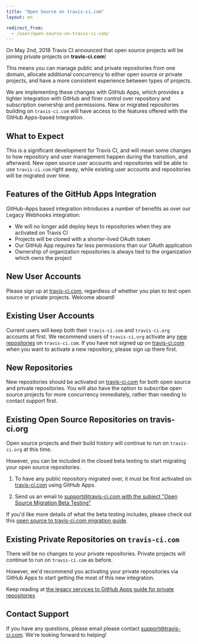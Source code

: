 ```yaml
---
title: "Open Source on travis-ci.com"
layout: en

redirect_from:
  - /user/open-source-on-travis-ci-com/
---
```


On <time datetime="2018-05-02">May 2nd, 2018</time> Travis CI announced that open source projects will be joining private projects on **travis-ci.com**!

This means you can manage public and private repositories from one domain, allocate additional concurrency to either open source or private projects, and have a more consistent experience between types of projects.

We are implementing these changes with GitHub Apps, which provides a tighter integration with GitHub and finer control over repository and subscription ownership and permissions. New or migrated repositories building on `travis-ci.com` will have access to the features offered with the GitHub Apps-based Integration.

## What to Expect

This is a significant development for Travis CI, and will mean some changes to how repository and user management happen during the transition, and afterward. New open source user accounts and repositories will be able to use `travis-ci.com` right away, while existing user accounts and repositories will be migrated over time.

## Features of the GitHub Apps Integration

GitHub-Apps based integration introduces a number of benefits as over our Legacy Webhooks integration:

 * We will no longer add deploy keys to repositories when they are activated on Travis CI
 * Projects will be cloned with a shorter-lived OAuth token
 * Our GitHub App requires far less permissions than our OAuth application
 * Ownership of organization repositories is always tied to the organization which owns the project

## New User Accounts

Please sign up at [travis-ci.com], regardless of whether you plan to test open source or private projects. Welcome aboard!

## Existing User Accounts

Current users will keep both their `travis-ci.com` and `travis-ci.org` accounts at first. We recommend users of `travis-ci.org` activate any [new repositories](#new-repositories) on `travis-ci.com`. If you have not signed up on [travis-ci.com] when you want to activate a new repository, please sign up there first.

## New Repositories

New repositories should be activated on [travis-ci.com] for both open source and private repositories. You will also have the option to subscribe open source projects for more concurrency immediately, rather than needing to contact support first.

## Existing Open Source Repositories on travis-ci.org

Open source projects and their build history will continue to run on `travis-ci.org` at this time.

However, you can be included  in the closed beta testing to start migrating your open source repositories.

 1. To have any public repository migrated over, it must be first activated on [travis-ci.com] using GitHub Apps.

 1. Send us an email to [support@travis-ci.com with the subject "Open Source Migration Beta Testing"](mailto:support@travis-ci.com?subject=Open%20Source%20Migration%20Beta%20Testing)

If you'd like more details of what the beta testing includes, please check out this [open source to travis-ci.com migration guide](/user/migrate/open-source-repository-migration).


## Existing Private Repositories on `travis-ci.com`

There will be no changes to your private repositories. Private projects will continue to run on `travis-ci.com` as before.

However, we'd recommend you activating your private repositories via GitHub Apps to start getting the most of this new integration.

Keep reading at [the legacy services to GitHub Apps guide for private repositories](/user/migrate/legacy-services-to-github-apps-migration-guide)

## Contact Support

If you have any questions, please email please contact [support@travis-ci.com](mailto:support@travis-ci.com?Subject=Open%20Source%20on%20travis-ci.com). We're looking forward to helping!


[travis-ci.com]: https://www.travis-ci.com
